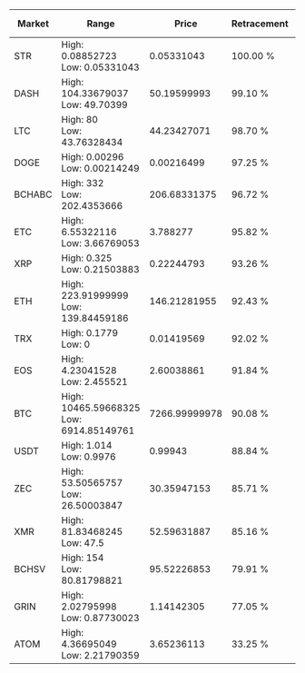 | Market | Range | Price| Retracement | Doubles to 50% |
| --- | --- | --- | --- | --- |
| STR | High: 0.08852723<br />Low: 0.05331043 | 0.05331043 | 100.00 % | 1.33 |
| DASH | High: 104.33679037<br />Low: 49.70399 | 50.19599993 | 99.10 % | 1.53 |
| LTC | High: 80<br />Low: 43.76328434 | 44.23427071 | 98.70 % | 1.40 |
| DOGE | High: 0.00296<br />Low: 0.00214249 | 0.00216499 | 97.25 % | 1.18 |
| BCHABC | High: 332<br />Low: 202.4353666 | 206.68331375 | 96.72 % | 1.29 |
| ETC | High: 6.55322116<br />Low: 3.66769053 | 3.788277 | 95.82 % | 1.35 |
| XRP | High: 0.325<br />Low: 0.21503883 | 0.22244793 | 93.26 % | 1.21 |
| ETH | High: 223.91999999<br />Low: 139.84459186 | 146.21281955 | 92.43 % | 1.24 |
| TRX | High: 0.1779<br />Low: 0 | 0.01419569 | 92.02 % | 6.27 |
| EOS | High: 4.23041528<br />Low: 2.455521 | 2.60038861 | 91.84 % | 1.29 |
| BTC | High: 10465.59668325<br />Low: 6914.85149761 | 7266.99999978 | 90.08 % | 1.20 |
| USDT | High: 1.014<br />Low: 0.9976 | 0.99943 | 88.84 % | 1.01 |
| ZEC | High: 53.50565757<br />Low: 26.50003847 | 30.35947153 | 85.71 % | 1.32 |
| XMR | High: 81.83468245<br />Low: 47.5 | 52.59631887 | 85.16 % | 1.23 |
| BCHSV | High: 154<br />Low: 80.81798821 | 95.52226853 | 79.91 % | 1.23 |
| GRIN | High: 2.02795998<br />Low: 0.87730023 | 1.14142305 | 77.05 % | 1.27 |
| ATOM | High: 4.36695049<br />Low: 2.21790359 | 3.65236113 | 33.25 % | 0.00 |
